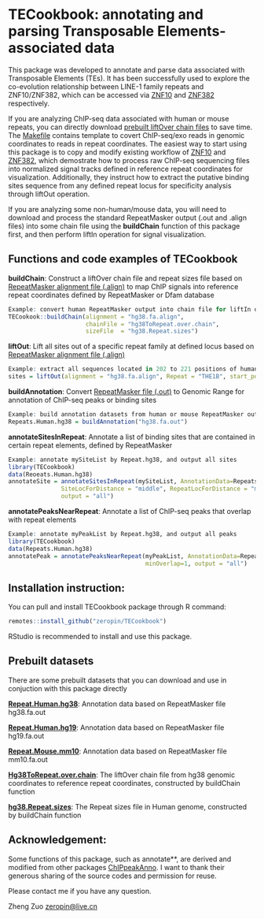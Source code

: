 # TECookbook: annotating and parsing Transposable Elements-associated data

This package was developed to annotate and parse data associated with Transposable Elements (TEs). It has been successfully used to explore the co-evolution relationship between LINE-1 family repeats and ZNF10/ZNF382, which can be accessed via [ZNF10](https://github.com/zeropin/ZFPCookbook/tree/master/ZNF10) and [ZNF382](https://github.com/zeropin/ZFPCookbook/tree/master/ZNF382) respectively.

If you are analyzing ChIP-seq data associated with human or mouse repeats, you can directly download [prebuilt liftOver chain files](https://share.weiyun.com/aQEhcVf2) to save time. The [Makefile](https://github.com/zeropin/ZFPCookbook/blob/master/ZNF10/R/Makefile) contains template to covert ChIP-seq/exo reads in genomic coordinates to reads in repeat coordinates. The easiest way to start using this package is to copy and modify existing workflow of [ZNF10](https://github.com/zeropin/ZFPCookbook/blob/master/ZNF10/htmls/Analysis-of-ZNF10-signals-within-LINE-1.pdf) and [ZNF382](https://github.com/zeropin/ZFPCookbook/blob/master/ZNF382/htmls/Analysis-of-ZNF382-with-LIINE-1.pdf), which demostrate how to process raw ChIP-seq sequencing files into normalized signal tracks defined in reference repeat coordinates for visualization. Additionally, they instruct how to extract the putative binding sites sequence from any defined repeat locus for specificity analysis through liftOut operation.

If you are analyzing some non-human/mouse data, you will need to download and process the standard RepeatMasker output (.out and .align files) into some chain file using the **buildChain** function of this package first, and then perform liftIn operation for signal visualization.

## Functions and code examples of TECookbook

**buildChain**: Construct a liftOver chain file and repeat sizes file based on [RepeatMasker alignment file (.align)](https://repeatmasker.org/species/hg.html) to map ChIP signals into reference repeat coordinates defined by RepeatMasker or Dfam database

```r
Example: convert human RepeatMasker output into chain file for liftIn operation
TECookook::buildChain(alignment = "hg38.fa.align",
                      chainFile = "hg38ToRepeat.over.chain",
                      sizeFile  = "hg38.Repeat.sizes")
```

**liftOut**: Lift all sites out of a specific repeat family at defined locus based on [RepeatMasker alignment file (.align)](https://repeatmasker.org/species/hg.html)

```r
Example: extract all sequences located in 202 to 221 positions of human THE1B elements
sites = liftOut(alignment = "hg38.fa.align", Repeat = "THE1B", start_pos = 202, end_pos = 221)
```

**buildAnnotation**: Convert [RepeatMasker file (.out)](https://repeatmasker.org/species/hg.html) to Genomic Range for annotation of ChIP-seq peaks or binding sites

```r
Example: build annotation datasets from human or mouse RepeatMasker output
Repeats.Human.hg38 = buildAnnotation("hg38.fa.out")
```

**annotateSitesInRepeat**: Annotate a list of binding sites that are contained in certain repeat elements, defined by RepeatMasker

```r
Example: annotate mySiteList by Repeat.hg38, and output all sites
library(TECookbook)
data(Reoeats.Human.hg38)
annotateSite = annotateSitesInRepeat(mySiteList, AnnotationData=Repeats.Human.hg38, 
               SiteLocForDistance = "middle", RepeatLocForDistance = "middle",
               output = "all")
```
**annotatePeaksNearRepeat**: Annotate a list of ChIP-seq peaks that overlap with repeat elements

```r
Example: annotate myPeakList by Repeat.hg38, and output all peaks
library(TECookbook)
data(Repeats.Human.hg38)
annotatePeak = annotatePeaksNearRepeat(myPeakList, AnnotationData=Repeats.Human.hg38,
                                       minOverlap=1, output = "all")
```

## Installation instruction:

You can pull and install TECookbook package through R command:
```r
remotes::install_github("zeropin/TECookbook")
```
RStudio is recommended to install and use this package.

## Prebuilt datasets

There are some prebuilt datasets that you can download and use in conjuction with this package directly

[**Repeat.Human.hg38**](https://share.weiyun.com/3gXU6Chs): Annotation data based on RepeatMasker file hg38.fa.out

[**Repeat.Human.hg19**](https://share.weiyun.com/tIlSmg3m): Annotation data based on RepeatMasker file hg19.fa.out

[**Repeat.Mouse.mm10**](https://share.weiyun.com/TIYK2Q8s): Annotation data based on RepeatMasker file mm10.fa.out

[**Hg38ToRepeat.over.chain**](https://share.weiyun.com/wB9jqSaO): The liftOver chain file from hg38 genomic coordinates to reference repeat coordinates, constructed by buildChain function

[**hg38.Repeat.sizes**](https://share.weiyun.com/gNNRGUWR): The Repeat sizes file in Human genome, constructed by buildChain function


## Acknowledgement:

Some functions of this package, such as annotate\*\*, are derived and modified from other packages [ChIPpeakAnno](https://github.com/jianhong/ChIPpeakAnno). I want to thank their generous sharing of the source codes and permission for reuse.

Please contact me if you have any question.

Zheng Zuo [zeropin\@live.cn](mailto:zeropin@live.cn)
